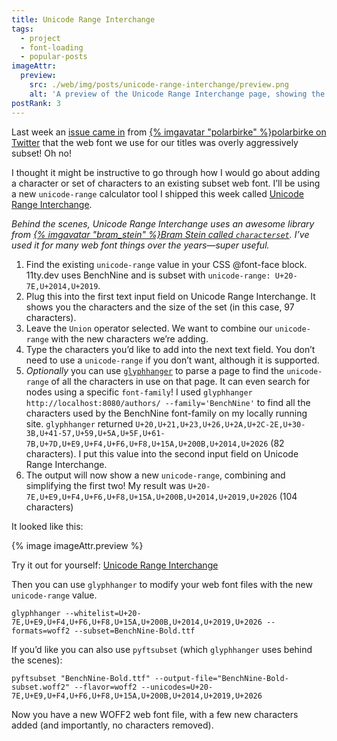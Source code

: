 ```yaml
---
title: Unicode Range Interchange
tags:
  - project
  - font-loading
  - popular-posts
imageAttr:
  preview:
    src: ./web/img/posts/unicode-range-interchange/preview.png
    alt: 'A preview of the Unicode Range Interchange page, showing the instructions described in this post.'
postRank: 3
---
```

Last week an [issue came in](https://github.com/11ty/11ty-website/issues/958) from [{% imgavatar "polarbirke" %}polarbirke on Twitter](https://twitter.com/polarbirke/status/1366016686579724289) that the web font we use for our titles was overly aggressively subset! Oh no!

I thought it might be instructive to go through how I would go about adding a character or set of characters to an existing subset web font. I’ll be using a new `unicode-range` calculator tool I shipped this week called [Unicode Range Interchange](https://www.zachleat.com/unicode-range-interchange/).

_Behind the scenes, Unicode Range Interchange uses an awesome library from [{% imgavatar "bram_stein" %}Bram Stein called `characterset`](https://www.npmjs.com/package/characterset). I’ve used it for many web font things over the years—super useful._

1. Find the existing `unicode-range` value in your CSS @font-face block. 11ty.dev uses BenchNine and is subset with `unicode-range: U+20-7E,U+2014,U+2019`.
1. Plug this into the first text input field on Unicode Range Interchange. It shows you the characters and the size of the set (in this case, 97 characters).
1. Leave the `Union` operator selected. We want to combine our `unicode-range` with the new characters we’re adding.
1. Type the characters you’d like to add into the next text field. You don’t need to use a `unicode-range` if you don’t want, although it is supported.
1. _Optionally_ you can use [`glyphhanger`](https://github.com/filamentgroup/glyphhanger) to parse a page to find the `unicode-range` of all the characters in use on that page. It can even search for nodes using a specific `font-family`! I used `glyphhanger http://localhost:8080/authors/ --family='BenchNine'` to find all the characters used by the BenchNine font-family on my locally running site. `glyphhanger` returned `U+20,U+21,U+23,U+26,U+2A,U+2C-2E,U+30-3B,U+41-57,U+59,U+5A,U+5F,U+61-7B,U+7D,U+E9,U+F4,U+F6,U+F8,U+15A,U+200B,U+2014,U+2026` (82 characters). I put this value into the second input field on Unicode Range Interchange.
1. The output will now show a new `unicode-range`, combining and simplifying the first two! My result was `U+20-7E,U+E9,U+F4,U+F6,U+F8,U+15A,U+200B,U+2014,U+2019,U+2026` (104 characters)

It looked like this:

<div class="livedemo livedemo-nolabel livedemo-auto" data-demo-label="">{% image imageAttr.preview %}</div>

<p class="primarylink">Try it out for yourself: <a href="https://www.zachleat.com/unicode-range-interchange/">Unicode Range Interchange</a></p>

Then you can use `glyphhanger` to modify your web font files with the new `unicode-range` value.

```
glyphhanger --whitelist=U+20-7E,U+E9,U+F4,U+F6,U+F8,U+15A,U+200B,U+2014,U+2019,U+2026 --formats=woff2 --subset=BenchNine-Bold.ttf
```

If you’d like you can also use `pyftsubset` (which `glyphhanger` uses behind the scenes):

```
pyftsubset "BenchNine-Bold.ttf" --output-file="BenchNine-Bold-subset.woff2" --flavor=woff2 --unicodes=U+20-7E,U+E9,U+F4,U+F6,U+F8,U+15A,U+200B,U+2014,U+2019,U+2026
```

Now you have a new WOFF2 web font file, with a few new characters added (and importantly, no characters removed).
